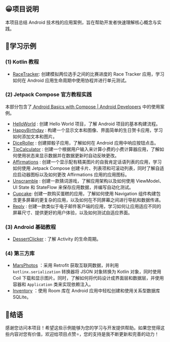 ## 😀项目说明

本项目总结 Android 技术栈的应用案例，旨在帮助开发者快速理解核心概念与实践。



## 🐌学习示例

### (1) Kotlin 教程

- [RaceTracker](RaceTracker\docs\README.md):  创建模拟两位选手之间的比赛进度的 Race Tracker 应用，学习如何在 Android 应用生命周期中使用协程并进行单元测试。



### (2) Jetpack Compose 官方教程实践

本部分包含了[ Android Basics with Compose  | Android Developers](https://developer.android.google.cn/courses/android-basics-compose/course?hl=zh-cn) 中的使用案例。

- [HelloWorld](HelloWorld\docs\README.md) : 创建 Hello World 项目，了解 Android 项目的基本构建流程。
- [HappyBirthday](HappyBirthday\docs\README.md) : 构建一个显示文本和图像、界面简单的生日贺卡应用，学习如何添加文本和图片。
- [DiceRoller](DiceRoller\docs\README.md) : 创建掷骰子应用，了解如何在 Android 应用中响应按钮点击。
- [TipCalculator](TipCalculator) : 创建一个根据用户输入来计算小费的小费计算器应用，了解如何使用状态来显示数据并在数据更新时自动反映更改。
-  [Affirmations](Affirmations\docs\README.md) : 创建一个显示配有精美图片的自我肯定话语列表的应用，学习如何使用 Jetpack Compose 创建卡片、列表项和可滚动列表，同时了解自适应启动器图标以及如何更改 Affirmations 应用的应用图标。
-   [Unscramble](Unscramble) : 创建一款猜词游戏，了解应用架构以及如何使用 ViewModel、UI State 和 StateFlow 来保存应用数据，并编写自动化测试。
-   [Cupcake](Cupcake\docs\README.md): 创建一款购买蛋糕的应用，了解如何使用 Navigation 组件构建包含更多屏幕的更复杂的应用，以及如何在不同屏幕之间进行导航和数据传递。
-   [Reply](Reply\docs\README.md) : 创建一款类似于电子邮件客户端的应用，学习如何让应用适应不同的屏幕尺寸、提供更好的用户体验，以及如何测试自适应界面。



### (3) Android 基础教程

- [DessertClicker](DessertClicker\docs\README.md) : 了解 Activity 的生命周期。



### (4) 第三方库

- [MarsPhotos](MarsPhotos) ：采用 Retrofit 获取互联网数据，并利用 `kotlinx.serialization` 转换器将 JSON 对象转换为 Kotlin 对象，同时使用  Coil 下载和显示图片。同时，了解如何将代码设计成界面层和数据层，并使用容器和 `Application` 类来实现依赖注入。
-  [Inventory](Inventory\docs\README.md) ：使用 Room 库在 Android 应用中轻松创建和使用关系型数据库 SQLite。





## 🥀结语

感谢您访问本项目！希望这些示例能够为您的学习与开发提供帮助。如果您觉得这些内容对您有价值，欢迎给项目点赞⭐️，您的支持是我不断更新和完善的动力！

